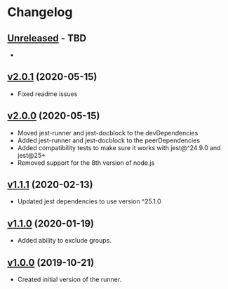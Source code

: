 # Changelog

## [Unreleased] - TBD

- 

## [v2.0.1] (2020-05-15)

- Fixed readme issues

## [v2.0.0] (2020-05-15)

- Moved jest-runner and jest-docblock to the devDependencies
- Added jest-runner and jest-docblock to the peerDependencies
- Added compatibility tests to make sure it works with jest@^24.9.0 and jest@25+
- Removed support for the 8th version of node.js

## [v1.1.1] (2020-02-13)

- Updated jest dependencies to use version ^25.1.0

## [v1.1.0] (2020-01-19)

- Added ability to exclude groups.

## [v1.0.0] (2019-10-21)

- Created initial version of the runner.

[Unreleased]: https://github.com/eugene-manuilov/jest-runner-groups/compare/v2.0.1...master
[v2.0.1]: https://github.com/eugene-manuilov/jest-runner-groups/compare/v2.0.0...v2.0.1
[v2.0.0]: https://github.com/eugene-manuilov/jest-runner-groups/compare/v1.1.1...v2.0.0
[v1.1.1]: https://github.com/eugene-manuilov/jest-runner-groups/compare/v1.1.0...v1.1.1
[v1.1.0]: https://github.com/eugene-manuilov/jest-runner-groups/compare/v1.0.0...v1.1.0
[v1.0.0]: https://github.com/eugene-manuilov/jest-runner-groups/releases/tag/v1.0.0
